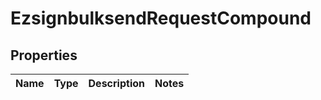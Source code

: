 
# EzsignbulksendRequestCompound

## Properties
| Name | Type | Description | Notes |
| ------------ | ------------- | ------------- | ------------- |



